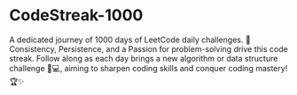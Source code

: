 # CodeStreak-1000
A dedicated journey of 1000 days of LeetCode daily challenges. 🚀 Consistency, Persistence, and a Passion for problem-solving drive this code streak. Follow along as each day brings a new algorithm or data structure challenge 🧠💻, aiming to sharpen coding skills and conquer coding mastery! 🏆✨
